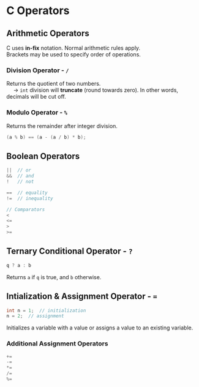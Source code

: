 # C Operators

## Arithmetic Operators
C uses **in-fix** notation. Normal arithmetic rules apply. <br>
Brackets may be used to specify order of operations. 

### Division Operator - `/`
Returns the quotient of two numbers. <br>
&emsp; → `int` division will **truncate** (round towards zero). In other words, decimals will be cut off. 

### Modulo Operator - `%`
Returns the remainder after integer division. 
```C
(a % b) == (a - (a / b) * b);

```
## Boolean Operators
```C
||  // or
&&  // and
!   // not

==  // equality
!=  // inequality

// Comparators
<
<=
>
>=

```
## Ternary Conditional Operator - `?`
```C
q ? a : b

```
Returns `a` if `q` is true, and `b` otherwise. 

## Intialization & Assignment Operator - `=`
```C
int n = 1;  // initialization
n = 2;  // assignment

```
Initializes a variable with a value or assigns a value to an existing variable.

### Additional Assignment Operators
```C
+=
-=
*=
/=
%=

```






